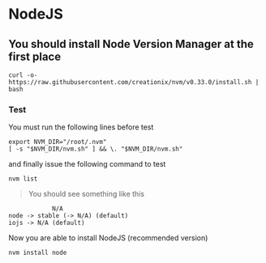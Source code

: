 # NodeJS

## You should install Node Version Manager at the first place
``` 
curl -o- https://raw.githubusercontent.com/creationix/nvm/v0.33.0/install.sh | bash
```
### Test
You must run the following lines before test
```
export NVM_DIR="/root/.nvm"
[ -s "$NVM_DIR/nvm.sh" ] && \. "$NVM_DIR/nvm.sh"
```
and finally issue the following command to test
```
nvm list

``` 
> You should see something like this

```
            N/A
node -> stable (-> N/A) (default)
iojs -> N/A (default)
```
Now you are able to install NodeJS (recommended version)
```
nvm install node
``` 
